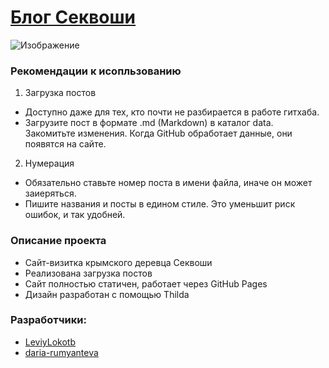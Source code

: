 # [Блог Секвоши](https://sekvosha.github.io/crimea-tree/)
![Изображение](https://optim.tildacdn.pub/tild3565-6330-4264-a437-313532373232/-/resize/300x/-/format/webp/photo.jpg.webp)
### Рекомендации к исопльзованию
1. Загрузка постов
  - Доступно даже для тех, кто почти не разбирается в работе гитхаба.
  - Загрузите пост в формате .md (Markdown) в каталог data. Закомитьте изменения. Когда GitHub обработает данные, они появятся на сайте.
2. Нумерация
  - Обязательно ставьте номер поста в имени файла, иначе он может заиеряться.
  - Пишите названия и посты в едином стиле. Это уменьшит риск ошибок, и так удобней.


### Описание проекта
- Сайт-визитка крымского деревца Секвоши
- Реализована загрузка постов
- Сайт полностью статичен, работает через GitHub Pages
- Дизайн разработан с помощью Thilda

### Разработчики:
- [LeviyLokotb](https://github.com/LeviyLokotb)
- [daria-rumyanteva](https://github.com/daria-rumyantseva)
